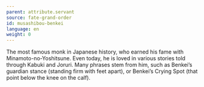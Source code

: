 ```yaml
---
parent: attribute.servant
source: fate-grand-order
id: musashibou-benkei
language: en
weight: 0
---
```


The most famous monk in Japanese history, who earned his fame with Minamoto-no-Yoshitsune.
Even today, he is loved in various stories told through Kabuki and Joruri.
Many phrases stem from him, such as Benkei’s guardian stance (standing firm with feet apart), or Benkei’s Crying Spot (that point below the knee on the calf).
